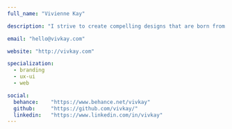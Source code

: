 ```yaml
---
full_name: "Vivienne Kay"

description: "I strive to create compelling designs that are born from strategic thinking, passion and play (a.k.a. prototyping and testing)."

email: "hello@vivkay.com"

website: "http://vivkay.com"

specialization:
  - branding
  - ux-ui
  - web

social:
  behance:    "https://www.behance.net/vivkay"
  github:     "https://github.com/vivkay/"
  linkedin:   "https://www.linkedin.com/in/vivkay"
---
```

